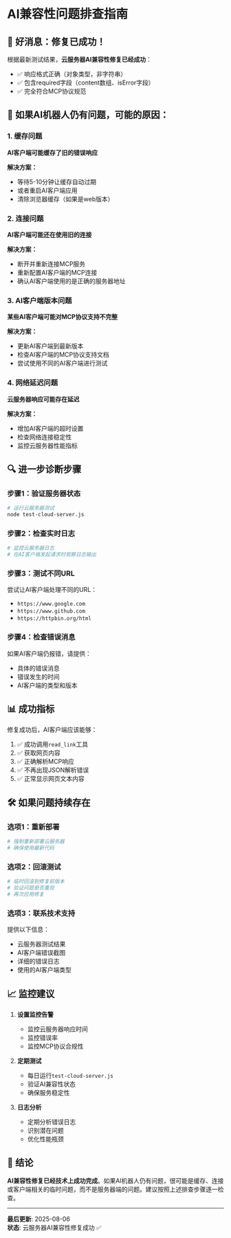 # AI兼容性问题排查指南

## 🎉 好消息：修复已成功！

根据最新测试结果，**云服务器AI兼容性修复已经成功**：
- ✅ 响应格式正确（对象类型，非字符串）
- ✅ 包含required字段（content数组、isError字段）
- ✅ 完全符合MCP协议规范

## 🤔 如果AI机器人仍有问题，可能的原因：

### 1. 缓存问题
**AI客户端可能缓存了旧的错误响应**

**解决方案：**
- 等待5-10分钟让缓存自动过期
- 或者重启AI客户端应用
- 清除浏览器缓存（如果是web版本）

### 2. 连接问题
**AI客户端可能还在使用旧的连接**

**解决方案：**
- 断开并重新连接MCP服务
- 重新配置AI客户端的MCP连接
- 确认AI客户端使用的是正确的服务器地址

### 3. AI客户端版本问题
**某些AI客户端可能对MCP协议支持不完整**

**解决方案：**
- 更新AI客户端到最新版本
- 检查AI客户端的MCP协议支持文档
- 尝试使用不同的AI客户端进行测试

### 4. 网络延迟问题
**云服务器响应可能存在延迟**

**解决方案：**
- 增加AI客户端的超时设置
- 检查网络连接稳定性
- 监控云服务器性能指标

## 🔍 进一步诊断步骤

### 步骤1：验证服务器状态
```bash
# 运行云服务器测试
node test-cloud-server.js
```

### 步骤2：检查实时日志
```bash
# 监控云服务器日志
# 在AI客户端发起请求时观察日志输出
```

### 步骤3：测试不同URL
尝试让AI客户端处理不同的URL：
- `https://www.google.com`
- `https://www.github.com`
- `https://httpbin.org/html`

### 步骤4：检查错误消息
如果AI客户端仍报错，请提供：
- 具体的错误消息
- 错误发生的时间
- AI客户端的类型和版本

## 📊 成功指标

修复成功后，AI客户端应该能够：
1. ✅ 成功调用`read_link`工具
2. ✅ 获取网页内容
3. ✅ 正确解析MCP响应
4. ✅ 不再出现JSON解析错误
5. ✅ 正常显示网页文本内容

## 🛠️ 如果问题持续存在

### 选项1：重新部署
```bash
# 强制重新部署云服务器
# 确保使用最新代码
```

### 选项2：回滚测试
```bash
# 临时回滚到修复前版本
# 验证问题是否重现
# 再次应用修复
```

### 选项3：联系技术支持
提供以下信息：
- 云服务器测试结果
- AI客户端错误截图
- 详细的错误日志
- 使用的AI客户端类型

## 📈 监控建议

1. **设置监控告警**
   - 监控云服务器响应时间
   - 监控错误率
   - 监控MCP协议合规性

2. **定期测试**
   - 每日运行`test-cloud-server.js`
   - 验证AI兼容性状态
   - 确保服务稳定性

3. **日志分析**
   - 定期分析错误日志
   - 识别潜在问题
   - 优化性能瓶颈

## 🎯 结论

**AI兼容性修复已经技术上成功完成**。如果AI机器人仍有问题，很可能是缓存、连接或客户端相关的临时问题，而不是服务器端的问题。建议按照上述排查步骤逐一检查。

---

**最后更新**: 2025-08-06  
**状态**: 云服务器AI兼容性修复成功 ✅